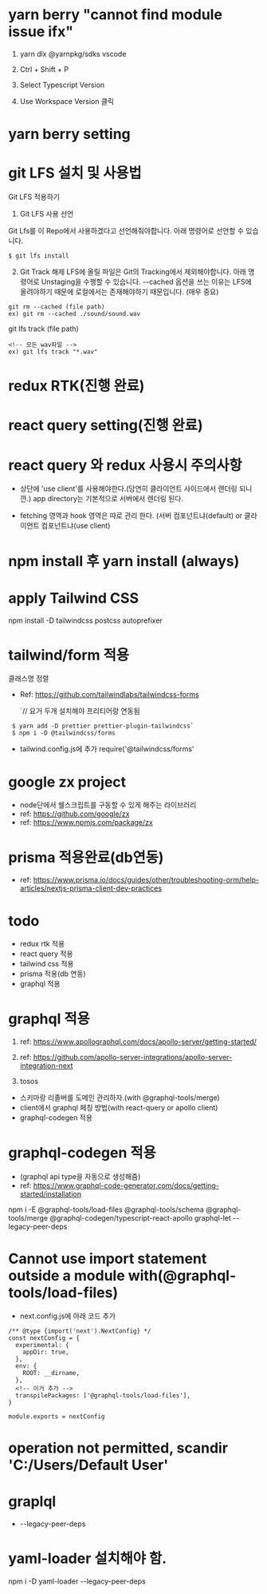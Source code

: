 # yarn berry "cannot find module issue ifx"

1. yarn dlx @yarnpkg/sdks vscode

2. Ctrl + Shift + P

3. Select Typescript Version

4. Use Workspace Version 클릭

# yarn berry setting

# git LFS 설치 및 사용법

Git LFS 적용하기

1. Git LFS 사용 선언

Git Lfs를 이 Repo에서 사용하겠다고 선언해줘야합니다. 아래 명령어로 선언할 수 있습니다.

```
$ git lfs install
```

2. Git Track 해제
   LFS에 올릴 파일은 Git의 Tracking에서 제외해야합니다. 아래 명령어로 Unstaging을 수행할 수 있습니다. --cached 옵션을 쓰는 이유는 LFS에 올려야하기 때문에 로컬에서는 존재해야하기 때문입니다. (매우 중요)

```
git rm --cached (file path)
ex) git rm --cached ./sound/sound.wav
```

git lfs track (file path)

```
<!-- 모든 wav파일 -->
ex) git lfs track "*.wav"
```

# redux RTK(진행 완료)

# react query setting(진행 완료)

# react query 와 redux 사용시 주의사항

- 상단에 'use client'를 사용해야한다.(당연히 클라이언트 사이드에서 렌더링 되니깐.)
  app directory는 기본적으로 서버에서 렌더링 된다.

- fetching 영역과 hook 영역은 따로 관리 한다.
  (서버 컴포넌트냐(default) or 클라이언트 컴포넌트냐(use сlient)

# npm install 후 yarn install (always)

# apply Tailwind CSS

npm install -D tailwindcss postcss autoprefixer

# tailwind/form 적용

클래스명 정렬

- Ref: https://github.com/tailwindlabs/tailwindcss-forms

  `// 요거 두개 설치해야 프리티어랑 연동됨

```
 $ yarn add -D prettier prettier-plugin-tailwindcss`
 $ npm i -D @tailwindcss/forms

```

- tailwind.config.js에 추가
  require('@tailwindcss/forms'

# google zx project

- node단에서 쉘스크립트를 구동할 수 있게 해주는 라이브러리
- ref: https://github.com/google/zx
- ref: https://www.npmjs.com/package/zx

# prisma 적용완료(db연동)

- ref: https://www.prisma.io/docs/guides/other/troubleshooting-orm/help-articles/nextjs-prisma-client-dev-practices

# todo

- redux rtk 적용
- react query 적용
- tailwind css 적용
- prisma 적용(db 연동)
- graphql 적용

# graphql 적용

1. ref: https://www.apollographql.com/docs/apollo-server/getting-started/
2. ref: https://github.com/apollo-server-integrations/apollo-server-integration-next

3. tosos

- 스키마랑 리졸버를 도메인 관리하자.(with @graphql-tools/merge)
- client에서 graphql 페칭 방법(with react-query or apollo client)
- graphql-codegen 적용

# graphql-codegen 적용

- (graphql api type을 자동으로 생성해줌)
- ref: https://www.graphql-code-generator.com/docs/getting-started/installation

npm i -E @graphql-tools/load-files @graphql-tools/schema @graphql-tools/merge @graphql-codegen/typescript-react-apollo graphql-let --legacy-peer-deps

# Cannot use import statement outside a module with(@graphql-tools/load-files)

- next.config.js에 아래 코드 추가

```
/** @type {import('next').NextConfig} */
const nextConfig = {
  experimental: {
    appDir: true,
  },
  env: {
    ROOT: __dirname,
  },
  <!-- 이거 추가 -->
  transpilePackages: ['@graphql-tools/load-files'],
}

module.exports = nextConfig

```

# operation not permitted, scandir 'C:/Users/Default User'

# graplql

- --legacy-peer-deps

# yaml-loader 설치해야 함.

npm i -D yaml-loader --legacy-peer-deps
